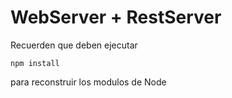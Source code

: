 
# WebServer + RestServer

Recuerden que deben ejecutar 
````
npm install
````
para reconstruir los modulos de Node
